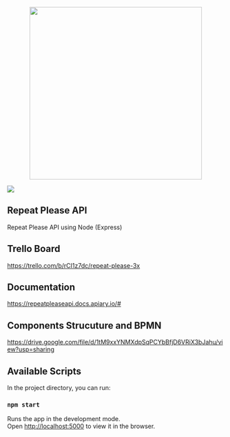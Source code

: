 <p align="center">
  <img src="https://github.com/marciomarquessouza/repeat-please/blob/master/src/assets/ui/logos/logo-header.png" width="400px" />  
</p>  

<img src="https://travis-ci.org/marciomarquessouza/repeat-please-api.svg?branch=master" />

## Repeat Please API

Repeat Please API using Node (Express)

## Trello Board

https://trello.com/b/rCI1z7dc/repeat-please-3x

## Documentation

https://repeatpleaseapi.docs.apiary.io/#

## Components Strucuture and BPMN

https://drive.google.com/file/d/1tM9xxYNMXdpSqPCYbBfjD6VRiX3bJahu/view?usp=sharing

## Available Scripts

In the project directory, you can run:

### `npm start`

Runs the app in the development mode.<br>
Open [http://localhost:5000](http://localhost:5000) to view it in the browser.
